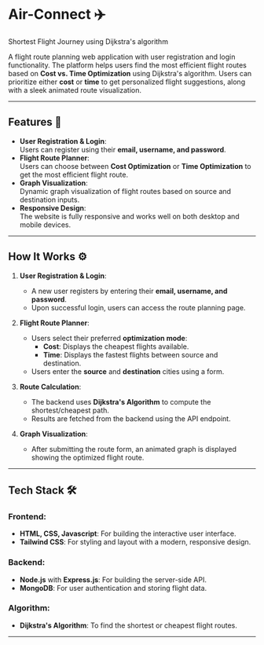 # Air-Connect ✈️
Shortest Flight Journey using Dijkstra's algorithm
  
A flight route planning web application with user registration and login functionality. The platform helps users find the most efficient flight routes based on **Cost vs. Time Optimization** using Dijkstra's algorithm. Users can prioritize either **cost** or **time** to get personalized flight suggestions, along with a sleek animated route visualization.

---

## Features 🚀  
- **User Registration & Login**:  
  Users can register using their **email, username, and password**.  
- **Flight Route Planner**:  
  Users can choose between **Cost Optimization** or **Time Optimization** to get the most efficient flight route.
- **Graph Visualization**:  
  Dynamic graph visualization of flight routes based on source and destination inputs.
- **Responsive Design**:  
  The website is fully responsive and works well on both desktop and mobile devices.

---

## How It Works ⚙️  
1. **User Registration & Login**:  
   - A new user registers by entering their **email, username, and password**.
   - Upon successful login, users can access the route planning page.

2. **Flight Route Planner**:  
   - Users select their preferred **optimization mode**:  
     - **Cost**: Displays the cheapest flights available.
     - **Time**: Displays the fastest flights between source and destination.
   - Users enter the **source** and **destination** cities using a form.

3. **Route Calculation**:  
   - The backend uses **Dijkstra's Algorithm** to compute the shortest/cheapest path.
   - Results are fetched from the backend using the API endpoint.

4. **Graph Visualization**:  
   - After submitting the route form, an animated graph is displayed showing the optimized flight route.

---

## Tech Stack 🛠️  
### Frontend:  
- **HTML, CSS, Javascript**: For building the interactive user interface.  
- **Tailwind CSS**: For styling and layout with a modern, responsive design.  

### Backend:  
- **Node.js** with **Express.js**: For building the server-side API.  
- **MongoDB**: For user authentication and storing flight data.

### Algorithm:  
- **Dijkstra's Algorithm**: To find the shortest or cheapest flight routes.

---
